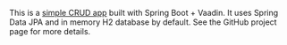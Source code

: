 This is a [simple CRUD app](https://github.com/ravi-kumar-chinta/Student-Records-Dashboard) 
built with Spring Boot + Vaadin. It uses Spring Data JPA and in memory H2 
database by default. See the GitHub project page for more details.


